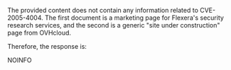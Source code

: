 The provided content does not contain any information related to CVE-2005-4004. The first document is a marketing page for Flexera's security research services, and the second is a generic "site under construction" page from OVHcloud.

Therefore, the response is:

NOINFO